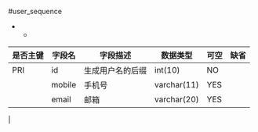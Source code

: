 #user_sequence
* -
 
|是否主键	|字段名	|字段描述	|数据类型	|可空	|缺省	|
| --------|-----|-----|-----|-----|-----|
|PRI|id|生成用户名的后缀|int(10)|NO||
||mobile|手机号|varchar(11)|YES||
||email|邮箱|varchar(20)|YES||
|
